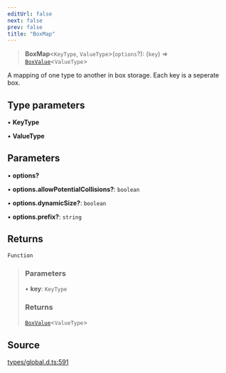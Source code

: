 ```yaml
---
editUrl: false
next: false
prev: false
title: "BoxMap"
---
```


> **BoxMap**\<`KeyType`, `ValueType`\>(`options`?): (`key`) => [`BoxValue`](../type-aliases/BoxValue.md)\<`ValueType`\>

A mapping of one type to another in box storage. Each key is a seperate box.

## Type parameters

• **KeyType**

• **ValueType**

## Parameters

• **options?**

• **options\.allowPotentialCollisions?**: `boolean`

• **options\.dynamicSize?**: `boolean`

• **options\.prefix?**: `string`

## Returns

`Function`

> ### Parameters
>
> • **key**: `KeyType`
>
> ### Returns
>
> [`BoxValue`](../type-aliases/BoxValue.md)\<`ValueType`\>
>

## Source

[types/global.d.ts:591](https://github.com/algorandfoundation/tealscript/blob/18ba30a9/types/global.d.ts#L591)
